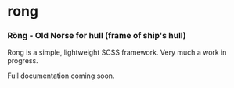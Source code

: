 # rong

### Röng - Old Norse for hull (frame of ship's hull)

Rong is a simple, lightweight SCSS framework. Very much a work in progress.

Full documentation coming soon.


